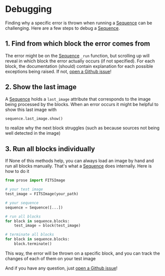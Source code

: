 # Debugging

Finding why a specific error is thrown when running a [Sequence](prose.Sequence) can be challenging. Here are a few steps to debug a [Sequence](prose.Sequence).

## 1. Find from which block the error comes from

The error might be on the [Sequence](prose.Sequence) `_run` function, but scrolling up will reveal in which block the error actually occurs (if not specified). For each block, the documentation (should) contain explanation for each possible exceptions being raised. If not, [open a Github issue](https://github.com/lgrcia/prose/issues/new/choose)!

## 2. Show the last image

A [Sequence](prose.Sequence) holds a `last_image` attribute that corresponds to the image being processed by the blocks. When an error occurs it might be helpful to show this last image with

```python
sequence.last_image.show()
```

to realize why the next block struggles (such as because sources not being well detected in the image)

## 3. Run all blocks individually

If None of this methods help, you can always load an image by hand and run all blocks manually. That's what a [Sequence](prose.Sequence) does internally. Here is how to do it

```python
from prose import FITSImage

# your test image
test_image = FITSImage(your_path)

# your sequence
sequence = Sequence([...])

# run all blocks
for block in sequence.blocks:
    test_image = block(test_image)

# terminate all blocks
for block in sequence.blocks:
    block.terminate()

```

This way, the error will be thrown on a specific block, and you can track the changes of each of them on your test image

And if you have any question, just [open a Github issue](https://github.com/lgrcia/prose/issues/new/choose)!
